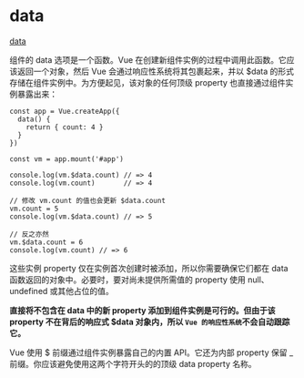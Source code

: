 <!--
 * @Author: tangdaoyong
 * @Date: 2021-06-26 17:01:52
 * @LastEditors: tangdaoyong
 * @LastEditTime: 2021-06-26 17:03:49
 * @Description: data
-->
# data

[data](https://v3.cn.vuejs.org/guide/data-methods.html#data-property)

组件的 data 选项是一个函数。Vue 在创建新组件实例的过程中调用此函数。它应该返回一个对象，然后 Vue 会通过响应性系统将其包裹起来，并以 $data 的形式存储在组件实例中。为方便起见，该对象的任何顶级 property 也直接通过组件实例暴露出来：

```
const app = Vue.createApp({
  data() {
    return { count: 4 }
  }
})

const vm = app.mount('#app')

console.log(vm.$data.count) // => 4
console.log(vm.count)       // => 4

// 修改 vm.count 的值也会更新 $data.count
vm.count = 5
console.log(vm.$data.count) // => 5

// 反之亦然
vm.$data.count = 6
console.log(vm.count) // => 6
```

这些实例 property 仅在实例首次创建时被添加，所以你需要确保它们都在 data 函数返回的对象中。必要时，要对尚未提供所需值的 property 使用 null、undefined 或其他占位的值。

**直接将不包含在 data 中的新 property 添加到组件实例是可行的。但由于该 property 不在背后的响应式 $data 对象内，所以 `Vue 的响应性系统`不会自动跟踪它。**

Vue 使用 $ 前缀通过组件实例暴露自己的内置 API。它还为内部 property 保留 _ 前缀。你应该避免使用这两个字符开头的的顶级 data property 名称。